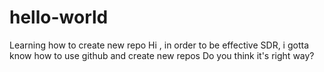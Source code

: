 # hello-world
Learning how to create new repo
Hi , in order to be effective SDR, i gotta know how to use github and create new repos
Do you think it's right way? 
